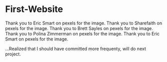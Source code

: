 # First-Website
Thank you to Eric Smart on pexels for the image.
Thank you to Sharefaith on pexels for the image.
Thank you to Brett Sayles on pexels for the image.
Thank you to Polina Zimmerman on pexels for the image.
Thank you to Eric Smart on pexels for the image.

...Realized that I should have committed more frequenty, will do next project.
